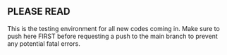 **PLEASE READ**
---
This is the testing environment for all new codes coming in. Make sure to push here FIRST before requesting a push to the main branch to prevent any potential fatal errors.
